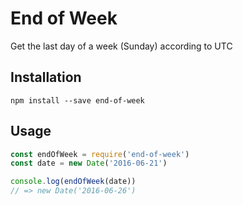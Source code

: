 # End of Week

Get the last day of a week (Sunday) according to UTC


## Installation

```shell
npm install --save end-of-week
```


## Usage

```js
const endOfWeek = require('end-of-week')
const date = new Date('2016-06-21')

console.log(endOfWeek(date))
// => new Date('2016-06-26')
```
